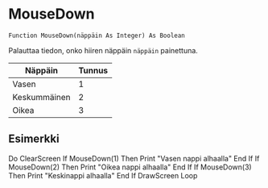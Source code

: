 <!--input-->
MouseDown
=========

```eppabasic
Function MouseDown(näppäin As Integer) As Boolean
```

Palauttaa tiedon, onko hiiren näppäin `näppäin` painettuna.

Näppäin|Tunnus
-------|------
Vasen|1
Keskummäinen|2
Oikea|3

Esimerkki
---------
Do
    ClearScreen
    If MouseDown(1) Then
        Print "Vasen nappi alhaalla"
    End If
    If MouseDown(2) Then
        Print "Oikea nappi alhaalla"
    End If
    If MouseDown(3) Then
        Print "Keskinappi alhaalla"
    End If
    DrawScreen
Loop
```
